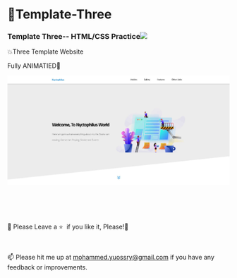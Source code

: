 # <a>🌇Template-Three</a>

<h3>Template Three-- HTML/CSS Practice<img src="https://raw.githubusercontent.com/aemmadi/aemmadi/master/wave.gif" width="30px" style="max-width: 100%;"></h3>

 <p align="justify">💥Three Template Website</p>
 <p align="justify">Fully ANIMATIED💫</p>

![Preview page](preview.jpg)
<br>
<br>
<br>
<br>
<br>

🍬 Please Leave a :star: &nbsp;if you like it, Please!🤩

<br>

📫 Please hit me up at mohammed.yuossry@gmail.com if you have any feedback or improvements.
